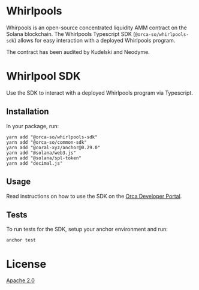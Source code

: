 # Whirlpools

Whirpools is an open-source concentrated liquidity AMM contract on the Solana blockchain.
The Whirlpools Typescript SDK (`@orca-so/whirlpools-sdk`) allows for easy interaction with a deployed Whirlpools program.

The contract has been audited by Kudelski and Neodyme.

# Whirlpool SDK

Use the SDK to interact with a deployed Whirlpools program via Typescript.

## Installation

In your package, run:

```
yarn add "@orca-so/whirlpools-sdk"
yarn add "@orca-so/common-sdk"
yarn add "@coral-xyz/anchor@0.29.0"
yarn add "@solana/web3.js"
yarn add "@solana/spl-token"
yarn add "decimal.js"
```

## Usage

Read instructions on how to use the SDK on the [Orca Developer Portal](https://orca-so.gitbook.io/orca-developer-portal/orca/welcome).

## Tests

To run tests for the SDK, setup your anchor environment and run:

```
anchor test
```

# License

[Apache 2.0](https://choosealicense.com/licenses/apache-2.0/)
